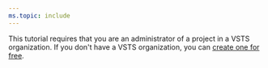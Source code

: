```yaml
---
ms.topic: include
---
```


This tutorial requires that you are an administrator of a project in a VSTS organization. If you don't have a VSTS organization, you can [create one for free](https://go.microsoft.com/fwlink/?LinkId=307137).
